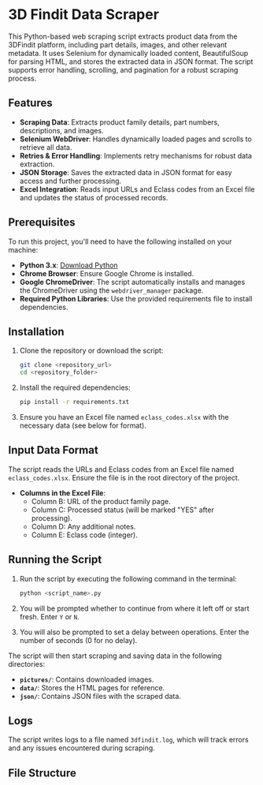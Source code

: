 # 3D Findit Data Scraper

This Python-based web scraping script extracts product data from the 3DFindit platform, including part details, images, and other relevant metadata. It uses Selenium for dynamically loaded content, BeautifulSoup for parsing HTML, and stores the extracted data in JSON format. The script supports error handling, scrolling, and pagination for a robust scraping process.

## Features

- **Scraping Data**: Extracts product family details, part numbers, descriptions, and images.
- **Selenium WebDriver**: Handles dynamically loaded pages and scrolls to retrieve all data.
- **Retries & Error Handling**: Implements retry mechanisms for robust data extraction.
- **JSON Storage**: Saves the extracted data in JSON format for easy access and further processing.
- **Excel Integration**: Reads input URLs and Eclass codes from an Excel file and updates the status of processed records.

## Prerequisites

To run this project, you'll need to have the following installed on your machine:

- **Python 3.x**: [Download Python](https://www.python.org/downloads/)
- **Chrome Browser**: Ensure Google Chrome is installed.
- **Google ChromeDriver**: The script automatically installs and manages the ChromeDriver using the `webdriver_manager` package.
- **Required Python Libraries**: Use the provided requirements file to install dependencies.

## Installation

1. Clone the repository or download the script:
    ```bash
    git clone <repository_url>
    cd <repository_folder>
    ```

2. Install the required dependencies:
    ```bash
    pip install -r requirements.txt
    ```

3. Ensure you have an Excel file named `eclass_codes.xlsx` with the necessary data (see below for format).

## Input Data Format

The script reads the URLs and Eclass codes from an Excel file named `eclass_codes.xlsx`. Ensure the file is in the root directory of the project.

- **Columns in the Excel File**:
    - Column B: URL of the product family page.
    - Column C: Processed status (will be marked "YES" after processing).
    - Column D: Any additional notes.
    - Column E: Eclass code (integer).

## Running the Script

1. Run the script by executing the following command in the terminal:
    ```bash
    python <script_name>.py
    ```

2. You will be prompted whether to continue from where it left off or start fresh. Enter `Y` or `N`.

3. You will also be prompted to set a delay between operations. Enter the number of seconds (0 for no delay).

The script will then start scraping and saving data in the following directories:
- **`pictures/`**: Contains downloaded images.
- **`data/`**: Stores the HTML pages for reference.
- **`json/`**: Contains JSON files with the scraped data.

## Logs

The script writes logs to a file named `3dfindit.log`, which will track errors and any issues encountered during scraping.

## File Structure

